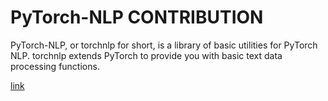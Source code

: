 # PyTorch-NLP CONTRIBUTION

PyTorch-NLP, or torchnlp for short, is a library of basic utilities for PyTorch NLP. torchnlp extends PyTorch to provide you with basic text data processing functions.

[link](https://github.com/PetrochukM/PyTorch-NLP)